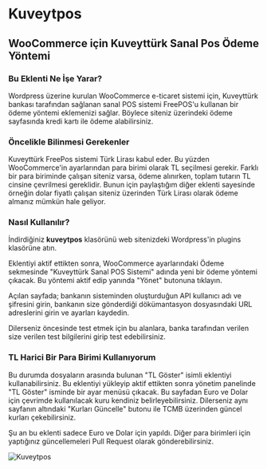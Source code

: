 # Kuveytpos
## WooCommerce için Kuveyttürk Sanal Pos Ödeme Yöntemi

### Bu Eklenti Ne İşe Yarar?
Wordpress üzerine kurulan WooCommerce e-ticaret sistemi için, Kuveyttürk bankası tarafından sağlanan sanal POS sistemi FreePOS'u kullanan bir ödeme yöntemi eklemenizi sağlar. Böylece siteniz üzerindeki ödeme sayfasında kredi kartı ile ödeme alabilirsiniz.

### Öncelikle Bilinmesi Gerekenler
Kuveyttürk FreePos sistemi Türk Lirası kabul eder. Bu yüzden WooCommerce'in ayarlarından para birimi olarak TL seçilmesi gerekir. Farklı bir para biriminde çalışan siteniz varsa, ödeme alınırken, toplam tutarın TL cinsine çevrilmesi gereklidir.
Bunun için paylaştığım diğer eklenti sayesinde örneğin dolar fiyatlı çalışan siteniz üzerinden Türk Lirası olarak ödeme almanız mümkün hale geliyor.

### Nasıl Kullanılır?
İndirdiğiniz **kuveytpos** klasörünü web sitenizdeki Wordpress'in plugins klasörüne atın.

Eklentiyi aktif ettikten sonra, WooCommerce ayarlarındaki Ödeme sekmesinde "Kuveyttürk Sanal POS Sistemi" adında yeni bir ödeme yöntemi çıkacak. Bu yöntemi aktif edip yanında "Yönet" butonuna tıklayın.

Açılan sayfada; bankanın sisteminden oluşturduğun API kullanıcı adı ve şifresini girin, bankanın size gönderdiği dökümantasyon dosyasındaki URL adreslerini girin ve ayarları kaydedin.

Dilerseniz öncesinde test etmek için bu alanlara, banka tarafından verilen size verilen test bilgilerini girip test edebilirsiniz.

### TL Harici Bir Para Birimi Kullanıyorum
Bu durumda dosyaların arasında bulunan "TL Göster" isimli eklentiyi kullanabilirsiniz. Bu eklentiyi yükleyip aktif ettikten sonra yönetim panelinde "TL Göster" isminde bir ayar menüsü çıkacak. Bu sayfadan Euro ve Dolar için çevrimde kullanılacak kuru kendiniz belirleyebilirsiniz. Dilerseniz aynı sayfanın altındaki "Kurları Güncelle" butonu ile TCMB üzerinden güncel kurları çekebilirsiniz.

Şu an bu eklenti sadece Euro ve Dolar için yapıldı. Diğer para birimleri için yaptığınız güncellemeleri Pull Request olarak gönderebilirsiniz.

![Kuveytpos](https://raw.githubusercontent.com/muratcesmecioglu/Kuveytturk-POS-Plugin/master/Kuveytpos.png)
